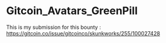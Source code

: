 # Gitcoin_Avatars_GreenPill

This is my submission for this bounty : https://gitcoin.co/issue/gitcoinco/skunkworks/255/100027428
